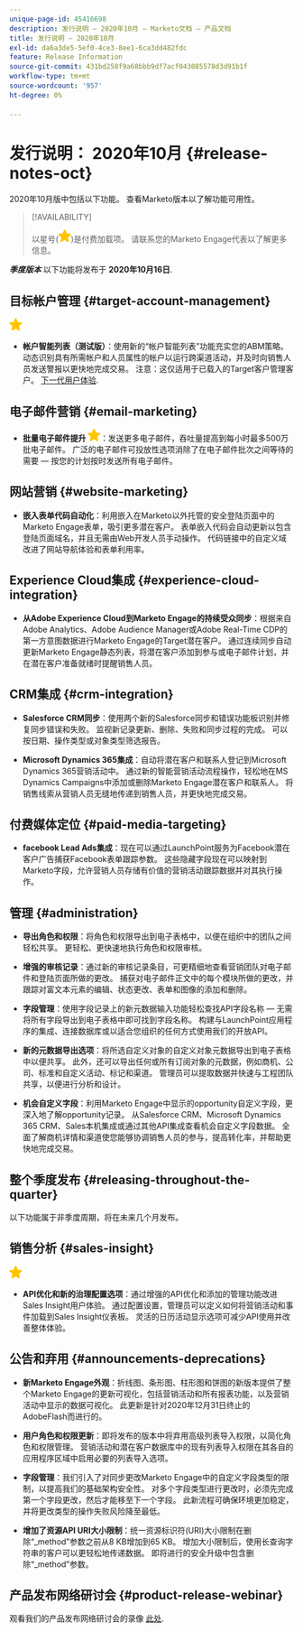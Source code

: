 ```yaml
---
unique-page-id: 45416698
description: 发行说明 — 2020年10月 — Marketo文档 — 产品文档
title: 发行说明 — 2020年10月
exl-id: da6a3de5-5ef0-4ce3-8ee1-6ca3dd482fdc
feature: Release Information
source-git-commit: 431bd258f9a68bbb9df7acf043085578d3d91b1f
workflow-type: tm+mt
source-wordcount: '957'
ht-degree: 0%

---
```


# 发行说明： 2020年10月 {#release-notes-oct}

2020年10月版中包括以下功能。 查看Marketo版本以了解功能可用性。

>[!AVAILABILITY]
>
>以星号(![](assets/yellow-star.png))是付费加载项。 请联系您的Marketo Engage代表以了解更多信息。

**_季度版本_** 以下功能将发布于 **2020年10月16日**.

## 目标帐户管理 {#target-account-management}

![(star)](assets/yellow-star.png)

* **帐户智能列表（测试版）**：使用新的“帐户智能列表”功能充实您的ABM策略。 动态识别具有所需帐户和人员属性的帐户以运行跨渠道活动，并及时向销售人员发送警报以更快地完成交易。 注意：这仅适用于已载入的Target客户管理客户。 [下一代用户体验](https://nation.marketo.com/t5/Employee-Blogs/The-Next-Generation-Marketo-Engage-Experience/ba-p/304205).

## 电子邮件营销 {#email-marketing}

* **批量电子邮件提升 ![(star)](assets/yellow-star.png)**：发送更多电子邮件，吞吐量提高到每小时最多500万批电子邮件。 广泛的电子邮件可投放性选项消除了在电子邮件批次之间等待的需要 — 按您的计划按时发送所有电子邮件。

## 网站营销 {#website-marketing}

* **嵌入表单代码自动化**：利用嵌入在Marketo以外托管的安全登陆页面中的Marketo Engage表单，吸引更多潜在客户。 表单嵌入代码会自动更新以包含登陆页面域名，并且无需由Web开发人员手动操作。 代码链接中的自定义域改进了网站导航体验和表单利用率。

## Experience Cloud集成 {#experience-cloud-integration}

* **从Adobe Experience Cloud到Marketo Engage的持续受众同步**：根据来自Adobe Analytics、Adobe Audience Manager或Adobe Real-Time CDP的第一方意图数据进行Marketo Engage的Target潜在客户。 通过连续同步自动更新Marketo Engage静态列表，将潜在客户添加到参与或电子邮件计划，并在潜在客户准备就绪时提醒销售人员。

## CRM集成 {#crm-integration}

* **Salesforce CRM同步**：使用两个新的Salesforce同步和错误功能板识别并修复同步错误和失败。 监视新记录更新、删除、失败和同步过程的完成。 可以按日期、操作类型或对象类型筛选报告。

* **Microsoft Dynamics 365集成**：自动将潜在客户和联系人登记到Microsoft Dynamics 365营销活动中。 通过新的智能营销活动流程操作，轻松地在MS Dynamics Campaigns中添加或删除Marketo Engage潜在客户和联系人。 将销售线索从营销人员无缝地传递到销售人员，并更快地完成交易。

## 付费媒体定位 {#paid-media-targeting}

* **facebook Lead Ads集成**：现在可以通过LaunchPoint服务为Facebook潜在客户广告捕获Facebook表单跟踪参数。 这些隐藏字段现在可以映射到Marketo字段，允许营销人员存储有价值的营销活动跟踪数据并对其执行操作。

## 管理 {#administration}

* **导出角色和权限**：将角色和权限导出到电子表格中，以便在组织中的团队之间轻松共享。 更轻松、更快速地执行角色和权限审核。

* **增强的审核记录**：通过新的审核记录条目，可更精细地查看营销团队对电子邮件和登陆页面所做的更改。 捕获对电子邮件正文中的每个模块所做的更改，并跟踪对富文本元素的编辑、状态更改、表单和图像的添加和删除。

* **字段管理**：使用字段记录上的新元数据输入功能轻松查找API字段名称 — 无需将所有字段导出到电子表格中即可找到字段名称。 构建与LaunchPoint应用程序的集成、连接数据库或以适合您组织的任何方式使用我们的开放API。

* **新的元数据导出选项**：将所选自定义对象的自定义对象元数据导出到电子表格中以便共享。 此外，还可以导出任何或所有订阅对象的元数据，例如商机、公司、标准和自定义活动、标记和渠道。 管理员可以提取数据并快速与工程团队共享，以便进行分析和设计。

* **机会自定义字段**：利用Marketo Engage中显示的opportunity自定义字段，更深入地了解opportunity记录。 从Salesforce CRM、Microsoft Dynamics 365 CRM、Sales本机集成或通过其他API集成查看机会自定义字段数据。 全面了解商机详情和渠道使您能够协调销售人员的参与，提高转化率，并帮助更快地完成交易。

## 整个季度发布 {#releasing-throughout-the-quarter}

以下功能属于非季度周期，将在未来几个月发布。

## 销售分析 {#sales-insight}

![(star)](assets/yellow-star.png)

* **API优化和新的治理配置选项**：通过增强的API优化和添加的管理功能改进Sales Insight用户体验。 通过配置设置，管理员可以定义如何将营销活动和事件加载到Sales Insight仪表板。 灵活的日历活动显示选项可减少API使用并改善整体体验。

## 公告和弃用 {#announcements-deprecations}

* **新Marketo Engage外观**：折线图、条形图、柱形图和饼图的新版本提供了整个Marketo Engage的更新可视化，包括营销活动和所有报表功能，以及营销活动中显示的数据可视化。 此更新是针对2020年12月31日终止的AdobeFlash而进行的。

* **用户角色和权限更新**：即将发布的版本中将弃用高级列表导入权限，以简化角色和权限管理。 营销活动和潜在客户数据库中的现有列表导入权限在其各自的应用程序区域中启用必要的列表导入选项。

* **字段管理**：我们引入了对同步更改Marketo Engage中的自定义字段类型的限制，以提高我们的基础架构安全性。 对多个字段类型进行更改时，必须先完成第一个字段更改，然后才能移至下一个字段。 此新流程可确保环境更加稳定，并将更改类型的操作失败风险降至最低。

* **增加了资源API URI大小限制**：统一资源标识符(URI)大小限制在删除“_method”参数之前从8 KB增加到65 KB。 增加大小限制后，使用长查询字符串的客户可以更轻松地传递数据。 即将进行的安全升级中包含删除“_method”参数。

## 产品发布网络研讨会 {#product-release-webinar}

观看我们的产品发布网络研讨会的录像 [此处](https://engage.marketo.com/Oct_20_Release_OnDemand.html).
